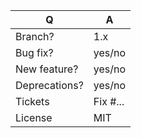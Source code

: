 | Q             | A                                                                  |
|---------------|--------------------------------------------------------------------|
| Branch?       | 1.x <!-- see below -->                                             |
| Bug fix?      | yes/no                                                             |
| New feature?  | yes/no <!-- please update /CHANGELOG.md files -->                  |
| Deprecations? | yes/no <!-- please update UPGRADE-*.md and /CHANGELOG.md files --> |
| Tickets       | Fix #... <!-- prefix each issue number with "Fix #", -->           |
| License       | MIT                                                                |

<!--
Replace this notice with a short README for your feature/bugfix.
This will help reviewers and should be a good start for the documentation.

For bug fixes and new features that do not break current API version, use `1.x` as the target branch. 
For breaking changes, use `master` instead.

Always add tests and ensure they pass.
-->

